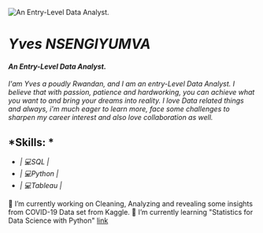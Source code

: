 
![An Entry-Level Data Analyst.](https://arturssmirnovs.github.io/github-profile-readme-generator/images/banner.png)


# *Yves NSENGIYUMVA*
#### *An Entry-Level Data Analyst.*

*I'am Yves a poudly Rwandan, and I am an entry-Level Data Analyst. I believe that with passion, patience and hardworking, you can achieve what you want to and bring your dreams into reality.
I love Data related things and always, i'm much eager to learn more, face some challenges to sharpen my career interest and also love collaboration as well.*


## *Skills: *    

* *| 💻SQL |*
* *| 💻Python |*
* *| 💻Tableau |*

🔭 I’m currently working on Cleaning, Analyzing and revealing some insights from COVID-19 Data set from Kaggle. 
🌱 I’m currently learning "Statistics for Data Science with Python"  [link](https://www.coursera.org/learn/statistics-for-data-science-python/home/week/4) 













